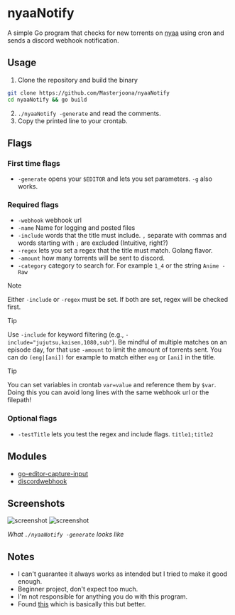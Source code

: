 # nyaaNotify

A simple Go program that checks for new torrents on [nyaa](https://nyaa.si) using cron and sends a discord webhook notification.

## Usage

1. Clone the repository and build the binary

```sh
git clone https://github.com/Masterjoona/nyaaNotify
cd nyaaNotify && go build
```

2. `./nyaaNotify -generate` and read the comments.
3. Copy the printed line to your crontab.

## Flags

### First time flags

-   `-generate` opens your `$EDITOR` and lets you set parameters. `-g` also works.

### Required flags

-   `-webhook` webhook url
-   `-name` Name for logging and posted files
-   `-include` words that the title must include. `,` separate with commas and words starting with `;` are excluded (Intuitive, right?)
-   `-regex` lets you set a regex that the title must match. Golang flavor.
-   `-amount` how many torrents will be sent to discord.
-   `-category` category to search for. For example `1_4` or the string `Anime - Raw`

> [!NOTE]  
> Either `-include` or `-regex` must be set. If both are set, regex will be checked first.

> [!TIP]
> Use `-include` for keyword filtering (e.g., `-include="jujutsu,kaisen,1080,sub"`). Be mindful of multiple matches on an episode day, for that use `-amount` to limit the amount of torrents sent. You can do `(eng|[ani])` for example to match either `eng` or `[ani]` in the title.

> [!TIP]
> You can set variables in crontab `var=value` and reference them by `$var`. Doing this you can avoid long lines with the same webhook url or the filepath!

### Optional flags

-   `-testTitle` lets you test the regex and include flags. `title1;title2`

## Modules

-   [go-editor-capture-input](https://github.com/halkyon/go-editor-capture-input)
-   [discordwebhook](https://github.com/gtuk/discordwebhook)

## Screenshots

![screenshot](https://bin.masterjoona.dev/u/DaNTbR.png)
![screenshot](https://bin.masterjoona.dev/u/L7Zw6K.png)

_What `./nyaaNotify -generate` looks like_

## Notes

-   I can't guarantee it always works as intended but I tried to make it good enough.
-   Beginner project, don't expect too much.
-   I'm not responsible for anything you do with this program.
-   Found [this](https://github.com/Zhousiru/NyaaHub) which is basically this but better.
